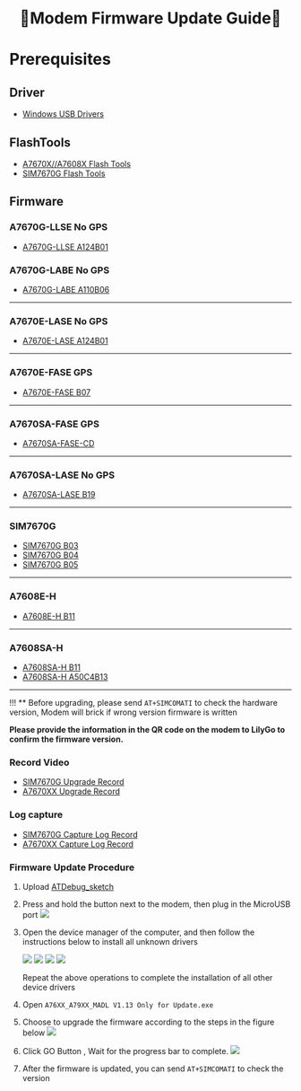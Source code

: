 
<h1 align = "center">🌟Modem Firmware Update Guide🌟</h1>

# Prerequisites

## Driver

* [Windows USB Drivers](https://drive.google.com/drive/folders/1-7x2z00a5VO7GZS96C6mDupNTBXIh--H?usp=sharing)

## FlashTools

* [A7670X//A7608X Flash Tools](https://drive.google.com/drive/folders/1-g62XMu5g_O6CzTG5M1eAE5d3Q_mhWlV?usp=sharing)
* [SIM7670G Flash Tools](https://drive.google.com/file/d/1-CHQOXQhCJRr1S8rP_AGHVWGqE823wem/view?usp=sharing)

## Firmware

### A7670G-LLSE No GPS 

<!-- * [A7670G B18](https://drive.google.com/file/d/10BxF-O2aPQ9vB5N97VT3bxPguURNoMvF/view?usp=sharing) Known HTTP 715 Errors Don't use this version- -->
* [A7670G-LLSE A124B01](https://drive.google.com/file/d/1-UOq_7TxU8aNAY4KKuXtnoRt0UZwipSQ/view?usp=sharing)

<!-- (LTE-FDD B1/B2/B3/B4/B5/B7/B8/B12*/B13*LB18*/B19*/B20/B25*/B26*/B28/B66/ LTE-TDD B34/B38/B39/B40/B41 GSM/GPRS/EDGE 850/900/1800/1900 MHz) -->

### A7670G-LABE No GPS

* [A7670G-LABE A110B06](https://drive.google.com/file/d/10fsorFI8SuTlcffufgphpYbt2JjUpqtg/view?usp=sharing)

<!-- (LTE-FDD B1/B2/B3/B4/B5/B7/B8/B20B28/B66/ LTE-TDD B34/B38/B39/B40/B41 GSM/GPRS/EDGE 850/900/1800/1900 MHz) -->

------------------------

### A7670E-LASE No GPS

<!-- * [A7670E-LASE B14](https://drive.google.com/file/d/1ERblToPH4FoAo2dVYn3B--u_FzhIzeMQ/view?usp=sharing) Known HTTP 715 Errors Don't use this version-->
* [A7670E-LASE A124B01](https://drive.google.com/file/d/1-14KABQxVgjcJjJVuofp1BkZd0VYZVWA/view?usp=sharing)<!-- 20241008 Update Fixed  HTTP 715 error-->

------------------------

### A7670E-FASE GPS

<!-- A011B07V01A7670M7_F_A7670E-FASE_CD_V101230711 -->
* [A7670E-FASE B07](https://drive.google.com/file/d/1-5A9w4MCXNz6F5ODhynne0rC9IUOeOdH/view?usp=sharing)<!-- 20241008 Update Fixed  HTTP 715 error-->

------------------------

### A7670SA-FASE GPS

<!-- A011B07V01A7670M7_F_A7670SA-FASE_CD_V101230712 -->
* [A7670SA-FASE-CD](https://drive.google.com/file/d/1-CcYlyPOYpIpcmSDjnfIXDE-GuazzLjO/view?usp=sharing) <!-- 20241009 Update Fixed  HTTP 715 error-->

------------------------

### A7670SA-LASE No GPS

* [A7670SA-LASE B19](https://drive.google.com/file/d/1-evoE-qTLzQEG3OrGdrq9SVuDxEVGHeQ/view?usp=sharing)

------------------------

### SIM7670G

<!-- * ~~[SIM7670G B02](https://drive.google.com/file/d/1-63xiw4TbGwHi3rQDzJpPKwp2SDNPXC1/view?usp=sharing) Known HTTP 715 Errors Don't use this version~~  -->
* [SIM7670G B03](https://drive.google.com/file/d/1bBrze2eDtrjEuJ_2yiufSo87eIk_mYkE/view?usp=sharing) <!-- 20241008 Update Fixed  HTTP 715 error-->
* [SIM7670G B04](https://drive.google.com/file/d/1-akwKQJttLbtLD48ApagusfBvS9ixZ4F/view?usp=sharing)
* [SIM7670G B05](https://drive.google.com/file/d/10VvMNzgKhAX25lHSIGHnD3ip7kWjFl0g/view?usp=sharing) <!-- 20241206 Fixed MQTTS error https://github.com/Xinyuan-LilyGO/LilyGO-T-A76XX/issues/183 , HTTPS MQTTS FIXED -->

------------------------

### A7608E-H

* [A7608E-H B11](https://drive.google.com/file/d/1IfNkPfQmfG3oqbXEZl0YD_9qgLsN4e_D/view?usp=sharing)

------------------------

### A7608SA-H

* [A7608SA-H B11](https://drive.google.com/file/d/1ktLzCjnd0TXzbiythU1EaWVkAokXzkf9/view?usp=sharing)
* [A7608SA-H A50C4B13](https://drive.google.com/file/d/1-LsgDug-Zz_0kU96HlCGtfks3ruvjcQb/view?usp=sharing)

------------------------

!!! ** Before upgrading, please send `AT+SIMCOMATI` to check the hardware version, Modem will brick if wrong version firmware is written

**Please provide the information in the QR code on the modem to LilyGo to confirm the firmware version.**

### Record Video 

* [SIM7670G Upgrade Record](https://www.youtube.com/watch?v=fAtrz_4DfVs)
* [A7670XX Upgrade Record](https://youtu.be/AZkm-Z7mKn8)


### Log capture

* [SIM7670G Capture Log Record](https://youtu.be/4vvNANhz86A)
* [A7670XX Capture Log Record](https://youtu.be/31MUyhX5UHs)



### Firmware Update Procedure

1. Upload [ATDebug_sketch](../examples/ATdebug/ATdebug.ino)
2. Press and hold the button next to the modem, then plug in the MicroUSB port
   ![](../images/upgrade/boot_pin.jpg)
   
3. Open the device manager of the computer, and then follow the instructions below to install all unknown drivers

   ![](../images/upgrade/step2.jpg)
   ![](../images/upgrade/step3.jpg)
   ![](../images/upgrade/step4.jpg)
   ![](../images/upgrade/step5.jpg)

    Repeat the above operations to complete the installation of all other device drivers

4. Open `A76XX_A79XX_MADL V1.13 Only for Update.exe`
5. Choose to upgrade the firmware according to the steps in the figure below
   ![](../images/upgrade/step1.jpg)
6. Click GO Button , Wait for the progress bar to complete.
   ![](../images/upgrade/step6.jpg)

7. After the firmware is updated, you can send `AT+SIMCOMATI` to check the version
